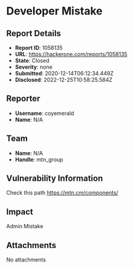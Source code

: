 # Developer Mistake

## Report Details
- **Report ID**: 1058135
- **URL**: https://hackerone.com/reports/1058135
- **State**: Closed
- **Severity**: none
- **Submitted**: 2020-12-14T06:12:34.449Z
- **Disclosed**: 2022-12-25T10:58:25.584Z

## Reporter
- **Username**: coyemerald
- **Name**: N/A

## Team
- **Name**: N/A
- **Handle**: mtn_group

## Vulnerability Information
Check  this path 
https://mtn.cm/components/

## Impact

Admin Mistake

## Attachments
No attachments
